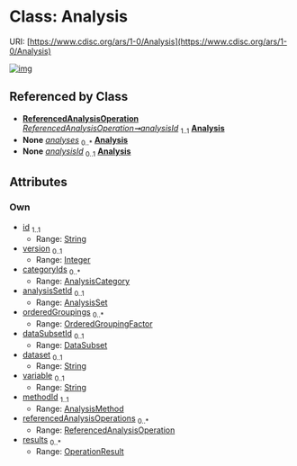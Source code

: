 
# Class: Analysis




URI: [https://www.cdisc.org/ars/1-0/Analysis](https://www.cdisc.org/ars/1-0/Analysis)


[![img](https://yuml.me/diagram/nofunky;dir:TB/class/[ReferencedAnalysisOperation],[OrderedGroupingFactor],[OperationResult],[DataSubset],[AnalysisSet],[AnalysisMethod],[AnalysisCategory],[OperationResult]<results%200..*-++[Analysis&#124;id:string;version:integer%20%3F;dataset:string%20%3F;variable:string%20%3F],[ReferencedAnalysisOperation]<referencedAnalysisOperations%200..*-++[Analysis],[AnalysisMethod]<methodId%201..1-%20[Analysis],[DataSubset]<dataSubsetId%200..1-%20[Analysis],[OrderedGroupingFactor]<orderedGroupings%200..*-++[Analysis],[AnalysisSet]<analysisSetId%200..1-%20[Analysis],[AnalysisCategory]<categoryIds%200..*-%20[Analysis],[ReferencedAnalysisOperation]-%20analysisId%201..1>[Analysis],[ReportingEvent]++-%20analyses%200..*>[Analysis],[OrderedListItem]-%20analysisId%200..1>[Analysis],[ReferencedAnalysisOperation]-%20analysisId(i)%200..1>[Analysis],[ReferencedOperationRelationship]-%20analysisId%200..1>[Analysis],[ReportingEvent],[ReferencedOperationRelationship],[OrderedListItem])](https://yuml.me/diagram/nofunky;dir:TB/class/[ReferencedAnalysisOperation],[OrderedGroupingFactor],[OperationResult],[DataSubset],[AnalysisSet],[AnalysisMethod],[AnalysisCategory],[OperationResult]<results%200..*-++[Analysis&#124;id:string;version:integer%20%3F;dataset:string%20%3F;variable:string%20%3F],[ReferencedAnalysisOperation]<referencedAnalysisOperations%200..*-++[Analysis],[AnalysisMethod]<methodId%201..1-%20[Analysis],[DataSubset]<dataSubsetId%200..1-%20[Analysis],[OrderedGroupingFactor]<orderedGroupings%200..*-++[Analysis],[AnalysisSet]<analysisSetId%200..1-%20[Analysis],[AnalysisCategory]<categoryIds%200..*-%20[Analysis],[ReferencedAnalysisOperation]-%20analysisId%201..1>[Analysis],[ReportingEvent]++-%20analyses%200..*>[Analysis],[OrderedListItem]-%20analysisId%200..1>[Analysis],[ReferencedAnalysisOperation]-%20analysisId(i)%200..1>[Analysis],[ReferencedOperationRelationship]-%20analysisId%200..1>[Analysis],[ReportingEvent],[ReferencedOperationRelationship],[OrderedListItem])

## Referenced by Class

 *  **[ReferencedAnalysisOperation](ReferencedAnalysisOperation.md)** *[ReferencedAnalysisOperation➞analysisId](ReferencedAnalysisOperation_analysisId.md)*  <sub>1..1</sub>  **[Analysis](Analysis.md)**
 *  **None** *[analyses](analyses.md)*  <sub>0..\*</sub>  **[Analysis](Analysis.md)**
 *  **None** *[analysisId](analysisId.md)*  <sub>0..1</sub>  **[Analysis](Analysis.md)**

## Attributes


### Own

 * [id](id.md)  <sub>1..1</sub>
     * Range: [String](types/String.md)
 * [version](version.md)  <sub>0..1</sub>
     * Range: [Integer](types/Integer.md)
 * [categoryIds](categoryIds.md)  <sub>0..\*</sub>
     * Range: [AnalysisCategory](AnalysisCategory.md)
 * [analysisSetId](analysisSetId.md)  <sub>0..1</sub>
     * Range: [AnalysisSet](AnalysisSet.md)
 * [orderedGroupings](orderedGroupings.md)  <sub>0..\*</sub>
     * Range: [OrderedGroupingFactor](OrderedGroupingFactor.md)
 * [dataSubsetId](dataSubsetId.md)  <sub>0..1</sub>
     * Range: [DataSubset](DataSubset.md)
 * [dataset](dataset.md)  <sub>0..1</sub>
     * Range: [String](types/String.md)
 * [variable](variable.md)  <sub>0..1</sub>
     * Range: [String](types/String.md)
 * [methodId](methodId.md)  <sub>1..1</sub>
     * Range: [AnalysisMethod](AnalysisMethod.md)
 * [referencedAnalysisOperations](referencedAnalysisOperations.md)  <sub>0..\*</sub>
     * Range: [ReferencedAnalysisOperation](ReferencedAnalysisOperation.md)
 * [results](results.md)  <sub>0..\*</sub>
     * Range: [OperationResult](OperationResult.md)
